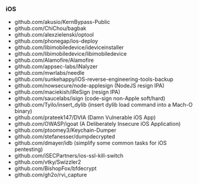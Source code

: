 ### iOS

- github.com/akusio/KernBypass-Public
- github.com/ChiChou/bagbak
- github.com/alexzielenski/optool
- github.com/phonegap/ios-deploy
- github.com/libimobiledevice/ideviceinstaller
- github.com/libimobiledevice/libimobiledevice
- github.com/Alamofire/Alamofire
- github.com/appsec-labs/iNalyzer
- github.com/mwrlabs/needle
- github.com/sunkehappy/iOS-reverse-engineering-tools-backup
- github.com/nowsecure/node-applesign (NodeJS resign IPA)
- github.com/maciekish/iReSign (resign IPA)
- github.com/saucelabs/isign (code-sign non-Apple soft/hard)
- github.com/Tyilo/insert_dylib (insert dylib load command into a Mach-O binary)
- github.com/prateek147/DVIA (Damn Vulnerable iOS App)
- github.com/OWASP/igoat (A Deliberately Insecure iOS Application)
- github.com/ptoomey3/Keychain-Dumper
- github.com/stefanesser/dumpdecrypted
- github.com/dmayer/idb (simplify some common tasks for iOS pentesting)
- github.com/iSECPartners/ios-ssl-kill-switch
- github.com/vtky/Swizzler2
- github.com/BishopFox/bfdecrypt
- github.com/gh2o/rvi_capture
